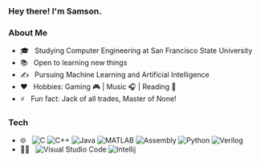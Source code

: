### Hey there! I'm Samson.

### About Me
- 🎓 &nbsp; Studying Computer Engineering at San Francisco State University
- 📚 &nbsp; Open to learning new things
- ✍️ &nbsp; Pursuing Machine Learning and Artificial Intelligence
- ❤️ &nbsp; Hobbies: Gaming 🎮 | Music 🎧 | Reading 📖
- ⚡ &nbsp; Fun fact: Jack of all trades, Master of None!

### Tech
- 🌐 &nbsp;
  ![C](https://img.shields.io/badge/C-black?logo=c&logoColor=007ACC)
  ![C++](https://img.shields.io/badge/C%2B%2B-black?logo=cplusplus&logoColor=007ACC)
  ![Java](https://img.shields.io/badge/Java-black)
  ![MATLAB](https://img.shields.io/badge/MATLAB-black)
  ![Assembly](https://img.shields.io/badge/Assembly-black)
  ![Python](https://img.shields.io/badge/Python-black)
  ![Verilog](https://img.shields.io/badge/Verilog-black)
- 👨‍💻 &nbsp;
  ![Visual Studio Code](https://img.shields.io/badge/Visual%20Studio%20Code-black?logo=visualstudiocode&logoColor=007ACC)
  ![Intellij](https://img.shields.io/badge/IntelliJ-black?logo=intellijidea)

<!--
**sahuang3/sahuang3** is a ✨ _special_ ✨ repository because its `README.md` (this file) appears on your GitHub profile.

Here are some ideas to get you started:

- 🔭 I’m currently working on ...
- 🌱 I’m currently learning ...
- 👯 I’m looking to collaborate on ...
- 🤔 I’m looking for help with ...
- 💬 Ask me about ...
- 📫 How to reach me: ...
- 😄 Pronouns: ...
- ⚡ Fun fact: ...
-->
